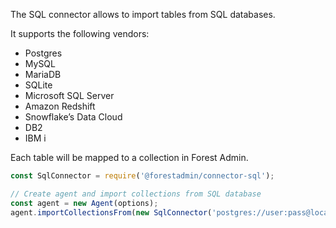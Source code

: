 The SQL connector allows to import tables from SQL databases.

It supports the following vendors:

- Postgres
- MySQL
- MariaDB
- SQLite
- Microsoft SQL Server
- Amazon Redshift
- Snowflake’s Data Cloud
- DB2
- IBM i

Each table will be mapped to a collection in Forest Admin.

```javascript
const SqlConnector = require('@forestadmin/connector-sql');

// Create agent and import collections from SQL database
const agent = new Agent(options);
agent.importCollectionsFrom(new SqlConnector('postgres://user:pass@localhost:5432/mySchema'));
```

